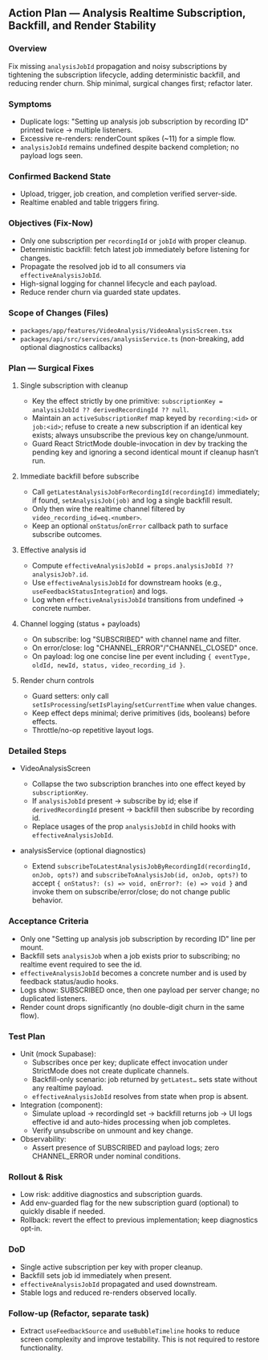 ## Action Plan — Analysis Realtime Subscription, Backfill, and Render Stability

### Overview
Fix missing `analysisJobId` propagation and noisy subscriptions by tightening the subscription lifecycle, adding deterministic backfill, and reducing render churn. Ship minimal, surgical changes first; refactor later.

### Symptoms
- Duplicate logs: "Setting up analysis job subscription by recording ID" printed twice → multiple listeners.
- Excessive re-renders: renderCount spikes (~11) for a simple flow.
- `analysisJobId` remains undefined despite backend completion; no payload logs seen.

### Confirmed Backend State
- Upload, trigger, job creation, and completion verified server-side.
- Realtime enabled and table triggers firing.

### Objectives (Fix-Now)
- Only one subscription per `recordingId` or `jobId` with proper cleanup.
- Deterministic backfill: fetch latest job immediately before listening for changes.
- Propagate the resolved job id to all consumers via `effectiveAnalysisJobId`.
- High-signal logging for channel lifecycle and each payload.
- Reduce render churn via guarded state updates.

### Scope of Changes (Files)
- `packages/app/features/VideoAnalysis/VideoAnalysisScreen.tsx`
- `packages/api/src/services/analysisService.ts` (non-breaking, add optional diagnostics callbacks)

### Plan — Surgical Fixes
1) Single subscription with cleanup
   - Key the effect strictly by one primitive: `subscriptionKey = analysisJobId ?? derivedRecordingId ?? null`.
   - Maintain an `activeSubscriptionRef` map keyed by `recording:<id>` or `job:<id>`; refuse to create a new subscription if an identical key exists; always unsubscribe the previous key on change/unmount.
   - Guard React StrictMode double-invocation in dev by tracking the pending key and ignoring a second identical mount if cleanup hasn’t run.

2) Immediate backfill before subscribe
   - Call `getLatestAnalysisJobForRecordingId(recordingId)` immediately; if found, `setAnalysisJob(job)` and log a single backfill result.
   - Only then wire the realtime channel filtered by `video_recording_id=eq.<number>`.
   - Keep an optional `onStatus`/`onError` callback path to surface subscribe outcomes.

3) Effective analysis id
   - Compute `effectiveAnalysisJobId = props.analysisJobId ?? analysisJob?.id`.
   - Use `effectiveAnalysisJobId` for downstream hooks (e.g., `useFeedbackStatusIntegration`) and logs.
   - Log when `effectiveAnalysisJobId` transitions from undefined → concrete number.

4) Channel logging (status + payloads)
   - On subscribe: log "SUBSCRIBED" with channel name and filter.
   - On error/close: log "CHANNEL_ERROR"/"CHANNEL_CLOSED" once.
   - On payload: log one concise line per event including `{ eventType, oldId, newId, status, video_recording_id }`.

5) Render churn controls
   - Guard setters: only call `setIsProcessing`/`setIsPlaying`/`setCurrentTime` when value changes.
   - Keep effect deps minimal; derive primitives (ids, booleans) before effects.
   - Throttle/no-op repetitive layout logs.

### Detailed Steps
- VideoAnalysisScreen
  - Collapse the two subscription branches into one effect keyed by `subscriptionKey`.
  - If `analysisJobId` present → subscribe by id; else if `derivedRecordingId` present → backfill then subscribe by recording id.
  - Replace usages of the prop `analysisJobId` in child hooks with `effectiveAnalysisJobId`.

- analysisService (optional diagnostics)
  - Extend `subscribeToLatestAnalysisJobByRecordingId(recordingId, onJob, opts?)` and `subscribeToAnalysisJob(id, onJob, opts?)` to accept `{ onStatus?: (s) => void, onError?: (e) => void }` and invoke them on subscribe/error/close; do not change public behavior.

### Acceptance Criteria
- Only one "Setting up analysis job subscription by recording ID" line per mount.
- Backfill sets `analysisJob` when a job exists prior to subscribing; no realtime event required to see the id.
- `effectiveAnalysisJobId` becomes a concrete number and is used by feedback status/audio hooks.
- Logs show: SUBSCRIBED once, then one payload per server change; no duplicated listeners.
- Render count drops significantly (no double-digit churn in the same flow).

### Test Plan
- Unit (mock Supabase):
  - Subscribes once per key; duplicate effect invocation under StrictMode does not create duplicate channels.
  - Backfill-only scenario: job returned by `getLatest…` sets state without any realtime payload.
  - `effectiveAnalysisJobId` resolves from state when prop is absent.
- Integration (component):
  - Simulate upload → recordingId set → backfill returns job → UI logs effective id and auto-hides processing when job completes.
  - Verify unsubscribe on unmount and key change.
- Observability:
  - Assert presence of SUBSCRIBED and payload logs; zero CHANNEL_ERROR under nominal conditions.

### Rollout & Risk
- Low risk: additive diagnostics and subscription guards.
- Add env-guarded flag for the new subscription guard (optional) to quickly disable if needed.
- Rollback: revert the effect to previous implementation; keep diagnostics opt-in.

### DoD
- Single active subscription per key with proper cleanup.
- Backfill sets job id immediately when present.
- `effectiveAnalysisJobId` propagated and used downstream.
- Stable logs and reduced re-renders observed locally.

### Follow-up (Refactor, separate task)
- Extract `useFeedbackSource` and `useBubbleTimeline` hooks to reduce screen complexity and improve testability. This is not required to restore functionality.


